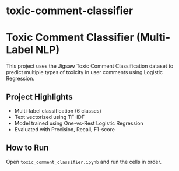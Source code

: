 # toxic-comment-classifier
# Toxic Comment Classifier (Multi-Label NLP)

This project uses the Jigsaw Toxic Comment Classification dataset to predict multiple types of toxicity in user comments using Logistic Regression.

## Project Highlights
- Multi-label classification (6 classes)
- Text vectorized using TF-IDF
- Model trained using One-vs-Rest Logistic Regression
- Evaluated with Precision, Recall, F1-score

## How to Run
Open `toxic_comment_classifier.ipynb` and run the cells in order.
